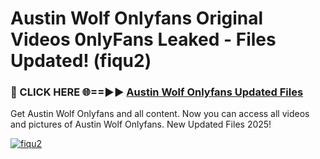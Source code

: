 # Austin Wolf Onlyfans Original Videos 0nlyFans Leaked - Files Updated! (fiqu2)

<h3>🔴 CLICK HERE 🌐==►► <a href="https://tinyurl.com/ehrbuxhb" rel="nofollow">Austin Wolf Onlyfans Updated Files</a></h3>

Get Austin Wolf Onlyfans and all content. Now you can access all videos and pictures of Austin Wolf Onlyfans. New Updated Files 2025!

[![fiqu2](https://i.imgur.com/lVYEuWS.gif)](https://tinyurl.com/ehrbuxhb)
